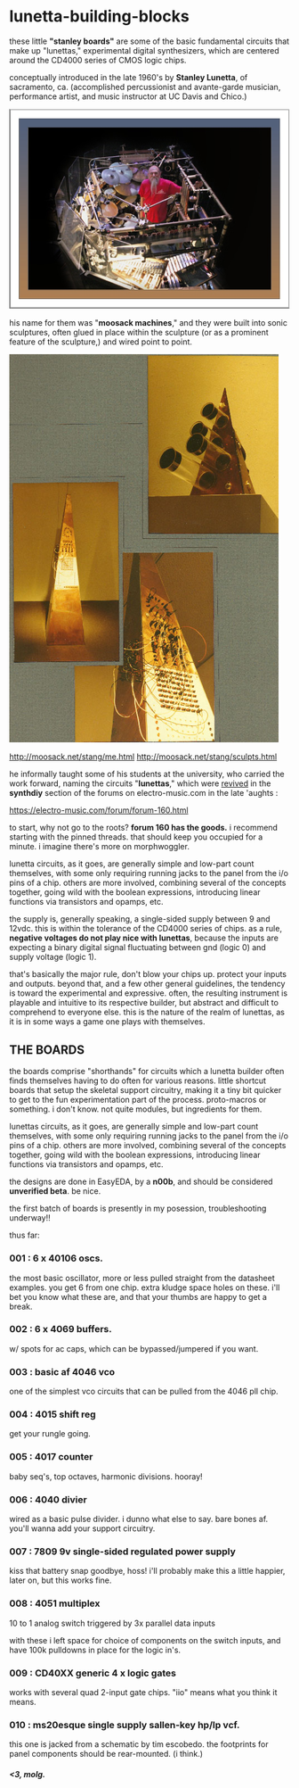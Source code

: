 # lunetta-building-blocks

these little **"stanley boards"** are some of the basic fundamental circuits that make up "lunettas," experimental digital synthesizers, which are centered around the CD4000 series of CMOS logic chips.

conceptually introduced in the late 1960's by **Stanley Lunetta**, of sacramento, ca. (accomplished percussionist and avante-garde musician, performance artist, and music instructor at UC Davis and Chico.) 

![sTANg portrait](https://github.com/zirroneous/lunetta-building-blocks/blob/main/sTANg3.jpg)

his name for them was "**moosack machines**," and they were built into sonic sculptures, often glued in place within the sculpture (or as a prominent feature of the sculpture,) and wired point to point.

![sound sculpture photo](https://github.com/zirroneous/lunetta-building-blocks/blob/main/soundsculptures.gif)

http://moosack.net/stang/me.html
http://moosack.net/stang/sculpts.html

he informally taught some of his students at the university, who carried the work forward, naming the circuits "**lunettas**," which were [revived](https://electro-music.com/forum/topic-23850.html) in the **synthdiy** section of the forums on electro-music.com in the late 'aughts : 

https://electro-music.com/forum/forum-160.html

to start, why not go to the roots? **forum 160 has the goods.** i recommend starting with the pinned threads. that should keep you occupied for a minute. i imagine there's more on morphwoggler.

lunetta circuits, as it goes, are generally simple and low-part count themselves, with some only requiring running jacks to the panel from the i/o pins of a chip. others are more involved, combining several of the concepts together, going wild with the boolean expressions, introducing linear functions via transistors and opamps, etc. 

the supply is, generally speaking, a single-sided supply between 9 and 12vdc. this is within the tolerance of the CD4000 series of chips. as a rule, **negative voltages do not play nice with lunettas**, because the inputs are expecting a binary digital signal fluctuating between gnd (logic 0) and supply voltage (logic 1).

that's basically the major rule, don't blow your chips up. protect your inputs and outputs. beyond that, and a few other general guidelines, the tendency is toward the experimental and expressive. often, the resulting instrument is playable and intuitive to its respective builder, but abstract and difficult to comprehend to everyone else. this is the nature of the realm of lunettas, as it is in some ways a game one plays with themselves.

## THE BOARDS

the boards comprise "shorthands" for circuits which a lunetta builder often finds themselves having to do often for various reasons. little shortcut boards that setup the skeletal support circuitry, making it a tiny bit quicker to get to the fun experimentation part of the process. proto-macros or something. i don't know. not quite modules, but ingredients for them. 

lunettas circuits, as it goes, are generally simple and low-part count themselves, with some only requiring running jacks to the panel from the i/o pins of a chip. others are more involved, combining several of the concepts together, going wild with the boolean expressions, introducing linear functions via transistors and opamps, etc.

the designs are done in EasyEDA, by a **n00b**, and should be considered **unverified beta**. be nice.

the first batch of boards is presently in my posession, troubleshooting underway!!

thus far: 

### 001 : 6 x 40106 oscs.

the most basic oscillator, more or less pulled straight from the datasheet examples. you get 6 from one chip. extra kludge space holes on these. i'll bet you know what these are, and that your thumbs are happy to get a break.

### 002 : 6 x 4069 buffers.

w/ spots for ac caps, which can be bypassed/jumpered if you want.

### 003 : basic af 4046 vco

one of the simplest vco circuits that can be pulled from the 4046 pll chip.

### 004 : 4015 shift reg

get your rungle going.

### 005 : 4017 counter

baby seq's, top octaves, harmonic divisions. hooray!

### 006 : 4040 divier

wired as a basic pulse divider. i dunno what else to say. bare bones af. you'll wanna add your support circuitry.

### 007 : 7809 9v single-sided regulated power supply

kiss that battery snap goodbye, hoss! i'll probably make this a little happier, later on, but this works fine.

### 008 : 4051 multiplex

10 to 1 analog switch triggered by 3x parallel data inputs

with these i left space for choice of components on the switch inputs, and have 100k pulldowns in place for the logic in's.

### 009 : CD40XX generic 4 x logic gates

works with several quad 2-input gate chips. "iio" means what you think it means.

### 010 : ms20esque single supply sallen-key hp/lp vcf.

this one is jacked from a schematic by tim escobedo. the footprints for panel components should be rear-mounted. (i think.)

##### <3, molg.
